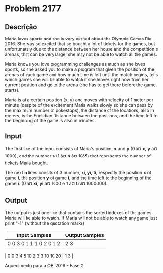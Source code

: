 # Problem 2177

Descrição
----------

Maria loves sports and she is very excited about the Olympic Games Rio 2016. She was so excited that se bought a lot of tickets for the games, but unfortunately due to the distance between her house and the competition's arenas, that can be very large, she may not be able to watch all the games.

Maria knows you love programming challenges as much as she loves sports, so she asked you to make a program that given the position of the arenas of each game and how much time is left until the match begins, tells which games she will be able to watch if she leaves right now from her current position and go to the arena (she has to get there before the game starts).

Maria is at a certain position (x, y) and moves with velocity of 1 meter per minute (despite of the excitement Maria walks slowly so she can pass by the maximum number of pokestops), the distance of the locations, also in meters, is the Euclidian Distance between the positions, and the time left to the beginning of the game is also in minutes.

Input
-----

The first line of the input consists of Maria's position, **x** and **y** (0 â¤ **x**, **y** â¤ 1000), and the number **n** (1 â¤ **n** â¤ 10â¶) that represents the number of tickets Maria bought.

The next **n** lines consits of 3 number, **xi, yi, ti**, respectly the position **x** of game **i**, the position **y** of game **i**, and the time left to the beginning of the game **i**. (0 â¤ **xi**, **yi** â¤ 1000 e 1 â¤ **ti** â¤ 1000000).

Output
------

The output is just one line that contains the sorted indexes of the games Maria will be able to watch. If Maria will not be able to watch any game just print "-1" (without the quotation marks)


| Input Samples | Output Samples |
| --- | --- |
| 0 0 3  0 1 1  1 0 2  0 1 2 | 2 3 |

| 0 0 3  4 5 10  2 3 3  10 10 20 | 1 3 |

Aquecimento para a OBI 2016 - Fase 2

